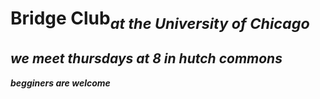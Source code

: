 <!DOCTYPE html>
   <html>
      <head>
          <title>bridge club</title>
          <link rel="stylesheet" type="text/css" href="css/main.css">
          <h1>Bridge Club<sub><i>at the University of Chicago<i></sub></h1>
           
 </head>
 <body>
 <h2>we meet thursdays at 8 in hutch commons</h2>
 <p><b>begginers are welcome<b></p>
  </body>
</html>
